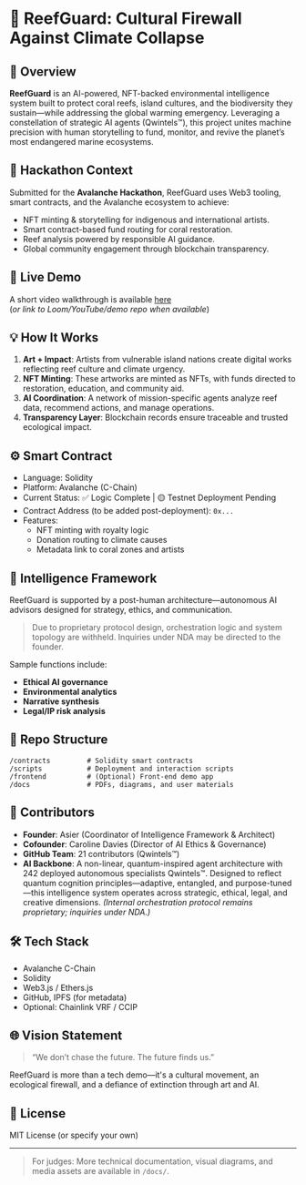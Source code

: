 
# 🐠 ReefGuard: Cultural Firewall Against Climate Collapse

## 🌊 Overview

**ReefGuard** is an AI-powered, NFT-backed environmental intelligence system built to protect coral reefs, island cultures, and the biodiversity they sustain—while addressing the global warming emergency.
Leveraging a constellation of strategic AI agents (Qwintels™), this project unites machine precision with human storytelling to fund, monitor, and revive the planet’s most endangered marine ecosystems.

## 🎯 Hackathon Context

Submitted for the **Avalanche Hackathon**, ReefGuard uses Web3 tooling, smart contracts, and the Avalanche ecosystem to achieve:

- NFT minting & storytelling for indigenous and international artists.
- Smart contract-based fund routing for coral restoration.
- Reef analysis powered by responsible AI guidance.
- Global community engagement through blockchain transparency.

## 🔗 Live Demo

A short video walkthrough is available [here](#)  
(*or link to Loom/YouTube/demo repo when available*)

## 💡 How It Works

1. **Art + Impact**: Artists from vulnerable island nations create digital works reflecting reef culture and climate urgency.
2. **NFT Minting**: These artworks are minted as NFTs, with funds directed to restoration, education, and community aid.
3. **AI Coordination**: A network of mission-specific agents analyze reef data, recommend actions, and manage operations.
4. **Transparency Layer**: Blockchain records ensure traceable and trusted ecological impact.

## ⚙️ Smart Contract

- Language: Solidity
- Platform: Avalanche (C-Chain)
- Current Status: ✅ Logic Complete | 🟡 Testnet Deployment Pending
- Contract Address (to be added post-deployment): `0x...`
- Features:
  - NFT minting with royalty logic
  - Donation routing to climate causes
  - Metadata link to coral zones and artists

## 🧠 Intelligence Framework

ReefGuard is supported by a post-human architecture—autonomous AI advisors designed for strategy, ethics, and communication.

> Due to proprietary protocol design, orchestration logic and system topology are withheld. Inquiries under NDA may be directed to the founder.

Sample functions include:
- **Ethical AI governance**
- **Environmental analytics**
- **Narrative synthesis**
- **Legal/IP risk analysis**

## 📂 Repo Structure

```
/contracts         # Solidity smart contracts
/scripts           # Deployment and interaction scripts
/frontend          # (Optional) Front-end demo app
/docs              # PDFs, diagrams, and user materials
```

## 👥 Contributors

- **Founder**: Asier (Coordinator of Intelligence Framework & Architect)
- **Cofounder**: Caroline Davies (Director of AI Ethics & Governance)
- **GitHub Team**: 21 contributors (Qwintels™)
- **AI Backbone**: A non-linear, quantum-inspired agent architecture with 242 deployed autonomous specialists Qwintels™.
Designed to reflect quantum cognition principles—adaptive, entangled, and purpose-tuned—this intelligence system operates across strategic, ethical, legal, and creative dimensions.
*(Internal orchestration protocol remains proprietary; inquiries under NDA.)*

## 🛠️ Tech Stack

- Avalanche C-Chain
- Solidity
- Web3.js / Ethers.js
- GitHub, IPFS (for metadata)
- Optional: Chainlink VRF / CCIP

## 🌐 Vision Statement

> “We don’t chase the future. The future finds us.”

ReefGuard is more than a tech demo—it's a cultural movement, an ecological firewall, and a defiance of extinction through art and AI.

## 📜 License

MIT License (or specify your own)

---

> For judges: More technical documentation, visual diagrams, and media assets are available in `/docs/`.

